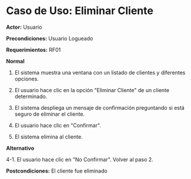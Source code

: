 # Caso de Uso: Eliminar Cliente

**Actor:** Usuario

**Precondiciones:** Usuario Logueado

**Requerimientos:** RF01

**Normal**

1. El sistema muestra una ventana con un listado de clientes y diferentes opciones.

2. El usuario hace clic en la opción "Eliminar Cliente" de un cliente determinado.

3. El sistema despliega un mensaje de confirmación preguntando si está seguro de eliminar el cliente.

4. El usuario hace clic en "Confirmar".

5. El sistema elimina al cliente.

**Alternativo**

4-1. El usuario hace clic en "No Confirmar". Volver al paso 2.

**Postcondiciones:** El cliente fue eliminado 

